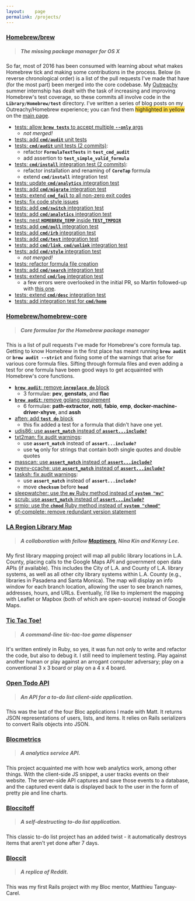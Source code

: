 ```yaml
---
layout:    page
permalink: /projects/
---
```


<h3><a href="https://github.com/Homebrew/brew">Homebrew/brew</a></h3>

>##### The missing package manager for OS X

So far, most of 2016 has been consumed with learning about what makes Homebrew tick and making some contributions in the process. Below (in reverse chronological order) is a list of the pull requests I've made that have (for the most part) been merged into the core codebase. My [Outreachy](https://www.gnome.org/outreachy/) summer internship has dealt with the task of increasing and improving Homebrew's test coverage, so these commits all involve code in the **`Library/Homebrew/test`** directory. I've written a series of blog posts on my Outreachy/Homebrew experience; you can find them <span style="background-color: #ffdb4d">highlighted in yellow</span> on the [main page]({{site.url}}/).

- [tests: allow **`brew tests`** to accept multiple **`--only`** args](https://github.com/Homebrew/brew/pull/726)
	- *not merged!*
- [tests: add **`cmd/audit`** unit tests](https://github.com/Homebrew/brew/pull/704)
- [tests: **`cmd/audit`** unit tests (2 commits)](https://github.com/Homebrew/brew/pull/682):
	- refactor **`FormulaTextTests`** in **`test_cmd_audit`**
	- add assertion to **`test_simple_valid_formula`**
- [tests: **`cmd/install`** integration test (2 commits)](https://github.com/Homebrew/brew/pull/626):
	- refactor installation and renaming of **`CoreTap`** formula
	- extend **`cmd/install`** integration test
- [tests: update **`cmd/analytics`** integration test](https://github.com/Homebrew/brew/pull/617)
- [tests: add **`cmd/migrate`** integration test](https://github.com/Homebrew/brew/pull/601)
- [tests: extend **`cmd_fail`** to all non-zero exit codes](https://github.com/Homebrew/brew/pull/595)
- [tests: fix code style issues](https://github.com/Homebrew/brew/pull/587)
- [tests: add **`cmd/switch`** integration test](https://github.com/Homebrew/brew/pull/559)
- [tests: add **`cmd/analytics`** integration test](https://github.com/Homebrew/brew/pull/558)
- [tests: nest **`HOMEBREW_TEMP`** inside **`TEST_TMPDIR`**](https://github.com/Homebrew/brew/pull/554)
- [tests: add **`cmd/pull`** integration test](https://github.com/Homebrew/brew/pull/525)
- [tests: add **`cmd/irb`** integration test](https://github.com/Homebrew/brew/pull/501)
- [tests: add **`cmd/test`** integration test](https://github.com/Homebrew/brew/pull/500)
- [tests: add **`cmd/link`**, **`cmd/unlink`** integration test](https://github.com/Homebrew/brew/pull/398)
- [tests: add **`cmd/style`** integration test](https://github.com/Homebrew/brew/pull/388)
	- *not merged!*
- [tests: refactor formula file creation](https://github.com/Homebrew/brew/pull/370)
- [tests: add **`cmd/search`** integration test](https://github.com/Homebrew/brew/pull/356)
- [tests: extend **`cmd/log`** integration test](https://github.com/Homebrew/brew/pull/333)
	- a few errors were overlooked in the initial PR, so Martin followed-up with [this one](https://github.com/Homebrew/brew/pull/350).
- [tests: extend **`cmd/desc`** integration test](https://github.com/Homebrew/brew/pull/314)
- [tests: add integration test for **`cmd/home`**](https://github.com/Homebrew/brew/pull/305)

<h3><a href="https://github.com/Homebrew/brew">Homebrew/homebrew-core</a></h3>

>##### Core formulae for the Homebrew package manager

This is a list of pull requests I've made for Homebrew's core formula tap. Getting to know Homebrew in the first place has meant running **`brew audit`** or **`brew audit --strict`** and fixing some of the warnings that arise for various core formula files. Sifting through formula files and even adding a test for one formula have been good ways to get acquainted with Homebrew's core functions.

- [**`brew audit`**: remove **`inreplace do`** block](https://github.com/Homebrew/homebrew-core/pull/3402)
	- 3 formulae: **pev**, **genstats**, and **flac**
- [**`brew audit`**: remove golang requirement](https://github.com/Homebrew/homebrew-core/pull/2917)
	- 6 formulae: **path-extractor**, **noti**, **fabio**, **emp**, **docker-machine-driver-xhyve**, and **assh**
- [aften: add **`test do`** block](https://github.com/Homebrew/homebrew-core/pull/304)
	- this fix added a test for a formula that didn't have one yet.
- [udis86: use **`assert_match`** instead of **`assert...include?`**](https://github.com/Homebrew/homebrew-core/pull/112)
- [txt2man: fix audit warnings](https://github.com/Homebrew/homebrew-core/pull/111):
	- use **`assert_match`** instead of **`assert...include?`**
	- use **`%q`** only for strings that contain both single quotes and double quotes
- [masscan: use **`assert_match`** instead of **`assert...include?`**](https://github.com/Homebrew/homebrew-core/pull/96)
- [pyenv-ccache: use **`assert_match`** instead of **`assert...include?`**](https://github.com/Homebrew/homebrew-core/pull/89)
- [tasksh: fix audit warnings](https://github.com/Homebrew/homebrew-core/pull/86):
	- use **`assert_match`** instead of **`assert...include?`**
	- move **`checksum`** before **`head`**
- [sleepwatcher: use the **`mv`** Ruby method instead of **`system "mv"`**](https://github.com/Homebrew/homebrew/pull/50503)
- [scrub: use **`assert_match`** instead of **`assert...include?`**](https://github.com/Homebrew/homebrew/pull/50328)
- [srmio: use the **`chmod`** Ruby method instead of **`system "chmod"`**](https://github.com/Homebrew/homebrew/pull/50189)
- [gf-complete: remove redundant version statement](https://github.com/Homebrew/homebrew/pull/50151)

<h3><a href="https://github.com/rhubarb-crew/la-region-library-map">LA Region Library Map</a></h3>

>##### A collaboration with fellow [Maptimers](https://github.com/maptimeLA/), Nina Kin and Kenny Lee.

My first library mapping project will map all public library locations in L.A. County, placing calls to the Google Maps API and government open data APIs (if available). This includes the City of L.A. and County of L.A. library systems, as well as all other city library systems within L.A. County (e.g., libraries in Pasadena and Santa Monica). The map will display an info window for each branch location, allowing the user to see branch names, addresses, hours, and URLs. Eventually, I’d like to implement the mapping with Leaflet or Mapbox (both of which are open-source) instead of Google Maps.

<h3><a href="https://github.com/eirinikos/ruby-bites#tictactoerb">Tic Tac Toe!</a></h3>

>##### A command-line tic-tac-toe game dispenser

It's written entirely in Ruby, so yes, it was fun not only to write and refactor the code, but also to debug it. I still need to implement testing. Play against another human or play against an arrogant computer adversary; play on a conventional 3 x 3 board or play on a 4 x 4 board.

<h3><a href="https://github.com/eirinikos/open-todo-api">Open Todo API</a></h3>

>##### An API for a to-do list client-side application.

This was the last of the four Bloc applications I made with Matt. It returns JSON representations of users, lists, and items. It relies on Rails serializers to convert Rails objects into JSON.

<h3><a href="https://kao-blocmetrics.herokuapp.com">Blocmetrics</a></h3>

>##### A analytics service API.

This project acquainted me with how web analytics work, among other things. With the client-side JS snippet, a user tracks events on their website. The server-side API captures and save those events to a database, and the captured event data is displayed back to the user in the form of pretty pie and line charts.

<h3><a href="https://kao-bloccitoff.herokuapp.com">Bloccitoff</a></h3>

>##### A self-destructing to-do list application.

This classic to-do list project has an added twist - it automatically destroys items that aren't yet done after 7 days.

<h3><a href="https://kao-bloccit.herokuapp.com">Bloccit</a></h3>

>##### A replica of Reddit.

This was my first Rails project with my Bloc mentor, Matthieu Tanguay-Carel.
